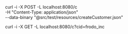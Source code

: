 curl -i -X POST -L localhost:8080/c \
  -H "Content-Type: application/json" \
  --data-binary "@src/test/resources/createCustomer.json"
  
  
 curl -i -X GET -L localhost:8080/c?cid=frodo_inc 
  
  
